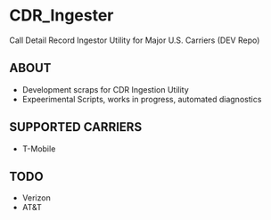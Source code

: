 # CDR_Ingester
Call Detail Record Ingestor Utility for Major U.S. Carriers (DEV Repo)

## ABOUT ##
* Development scraps for CDR Ingestion Utility
* Expeerimental Scripts, works in progress, automated diagnostics

## SUPPORTED CARRIERS ##
* T-Mobile

## TODO ##
* Verizon
* AT&T
